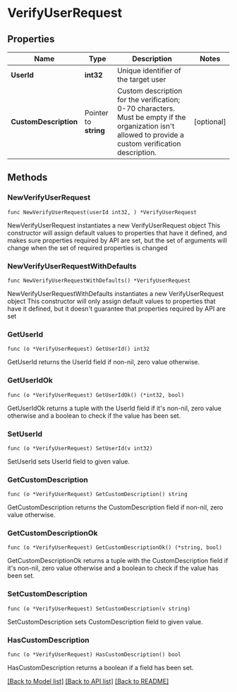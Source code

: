 # VerifyUserRequest

## Properties

Name | Type | Description | Notes
------------ | ------------- | ------------- | -------------
**UserId** | **int32** | Unique identifier of the target user | 
**CustomDescription** | Pointer to **string** | Custom description for the verification; 0-70 characters. Must be empty if the organization isn&#39;t allowed to provide a custom verification description. | [optional] 

## Methods

### NewVerifyUserRequest

`func NewVerifyUserRequest(userId int32, ) *VerifyUserRequest`

NewVerifyUserRequest instantiates a new VerifyUserRequest object
This constructor will assign default values to properties that have it defined,
and makes sure properties required by API are set, but the set of arguments
will change when the set of required properties is changed

### NewVerifyUserRequestWithDefaults

`func NewVerifyUserRequestWithDefaults() *VerifyUserRequest`

NewVerifyUserRequestWithDefaults instantiates a new VerifyUserRequest object
This constructor will only assign default values to properties that have it defined,
but it doesn't guarantee that properties required by API are set

### GetUserId

`func (o *VerifyUserRequest) GetUserId() int32`

GetUserId returns the UserId field if non-nil, zero value otherwise.

### GetUserIdOk

`func (o *VerifyUserRequest) GetUserIdOk() (*int32, bool)`

GetUserIdOk returns a tuple with the UserId field if it's non-nil, zero value otherwise
and a boolean to check if the value has been set.

### SetUserId

`func (o *VerifyUserRequest) SetUserId(v int32)`

SetUserId sets UserId field to given value.


### GetCustomDescription

`func (o *VerifyUserRequest) GetCustomDescription() string`

GetCustomDescription returns the CustomDescription field if non-nil, zero value otherwise.

### GetCustomDescriptionOk

`func (o *VerifyUserRequest) GetCustomDescriptionOk() (*string, bool)`

GetCustomDescriptionOk returns a tuple with the CustomDescription field if it's non-nil, zero value otherwise
and a boolean to check if the value has been set.

### SetCustomDescription

`func (o *VerifyUserRequest) SetCustomDescription(v string)`

SetCustomDescription sets CustomDescription field to given value.

### HasCustomDescription

`func (o *VerifyUserRequest) HasCustomDescription() bool`

HasCustomDescription returns a boolean if a field has been set.


[[Back to Model list]](../README.md#documentation-for-models) [[Back to API list]](../README.md#documentation-for-api-endpoints) [[Back to README]](../README.md)


